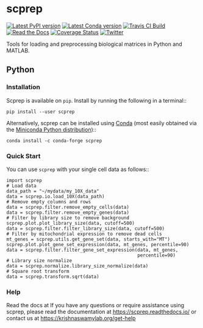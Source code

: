 # scprep

[![Latest PyPI version](https://img.shields.io/pypi/v/scprep.svg)](https://pypi.org/project/scprep/)
[![Latest Conda version](https://anaconda.org/conda-forge/scprep/badges/version.svg)](https://anaconda.org/conda-forge/scprep/)
[![Travis CI Build](https://api.travis-ci.com/KrishnaswamyLab/scprep.svg?branch=master)](https://travis-ci.com/KrishnaswamyLab/scprep)
[![Read the Docs](https://img.shields.io/readthedocs/scprep.svg)](https://scprep.readthedocs.io/)
[![Coverage Status](https://coveralls.io/repos/github/KrishnaswamyLab/scprep/badge.svg?branch=master)](https://coveralls.io/github/KrishnaswamyLab/scprep?branch=master)
[![Twitter](https://img.shields.io/twitter/follow/KrishnaswamyLab.svg?style=social&label=Follow)](https://twitter.com/KrishnaswamyLab)

Tools for loading and preprocessing biological matrices in Python and MATLAB.

## Python

### Installation

Scprep is available on `pip`. Install by running the following in a terminal::

    pip install --user scprep

Alternatively, scprep can be installed using [Conda](https://conda.io/docs/) (most easily obtained via the [Miniconda Python distribution](https://conda.io/miniconda.html))::

    conda install -c conda-forge scprep

### Quick Start

You can use `scprep` with your single cell data as follows::

    import scprep
    # Load data
    data_path = "~/mydata/my_10X_data"
    data = scprep.io.load_10X(data_path)
    # Remove empty columns and rows
    data = scprep.filter.remove_empty_cells(data)
    data = scprep.filter.remove_empty_genes(data)
    # Filter by library size to remove background
    scprep.plot.plot_library_size(data, cutoff=500)
    data = scprep.filter.filter_library_size(data, cutoff=500)
    # Filter by mitochondrial expression to remove dead cells
    mt_genes = scprep.utils.get_gene_set(data, starts_with="MT")
    scprep.plot.plot_gene_set_expression(data, mt_genes, percentile=90)
    data = scprep.filter.filter_gene_set_expression(data, mt_genes, 
                                                    percentile=90)
    # Library size normalize
    data = scprep.normalize.library_size_normalize(data)
    # Square root transform
    data = scprep.transform.sqrt(data)

### Help

Read the docs at If you have any questions or require assistance using scprep, please read the documentation at https://scprep.readthedocs.io/ or contact us at https://krishnaswamylab.org/get-help
